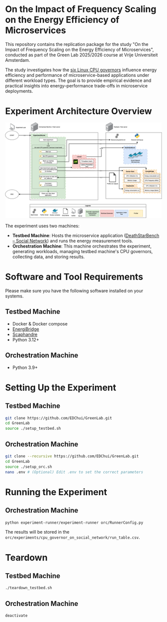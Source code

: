 # On the Impact of Frequency Scaling on the Energy Efficiency of Microservices

This repository contains the replication package for the study "On the Impact of Frequency Scaling on the Energy Efficiency of Microservices", conducted as part of the Green Lab 2025/2026 course at Vrije Universiteit Amsterdam.

The study investigates how the [six Linux CPU governors](https://www.kernel.org/doc/Documentation/cpu-freq/governors.txt) influence energy efficiency and performance of microservice-based applications under different workload types. The goal is to provide empirical evidence and practical insights into energy–performance trade-offs in microservice deployments.

# Experiment Architecture Overview

![Architecture Diagram](docs/architecture_diagram.png)

The experiment uses two machines:

- **Testbed Machine**: Hosts the microservice application ([DeathStarBench – Social Network](https://github.com/delimitrou/DeathStarBench/tree/master/socialNetwork)) and runs the energy measurement tools.
- **Orchestration Machine**: This machine orchestrates the experiment, generating workloads, managing testbed machine's CPU governors, collecting data, and storing results.

# Software and Tool Requirements

Please make sure you have the following software installed on your systems.

## Testbed Machine

- Docker & Docker compose
- [EnergiBridge](https://github.com/tdurieux/EnergiBridge)
- [Scaphandre](https://github.com/hubblo-org/scaphandre)
- Python 3.12+

## Orchestration Machine

- Python 3.9+

# Setting Up the Experiment

## Testbed Machine

```sh
git clone https://github.com/EDChui/GreenLab.git
cd GreenLab
source ./setup_testbed.sh
```

## Orchestration Machine

```sh
git clone --recursive https://github.com/EDChui/GreenLab.git
cd GreenLab
source ./setup_orc.sh
nano .env # (Optional) Edit .env to set the correct parameters
```

# Running the Experiment

## Orchestration Machine

```sh
python experiment-runner/experiment-runner orc/RunnerConfig.py
```

The results will be stored in the `orc/experiments/cpu_governor_on_social_network/run_table.csv`.

# Teardown

## Testbed Machine

```sh
./teardown_testbed.sh
```

## Orchestration Machine

```sh
deactivate
```
